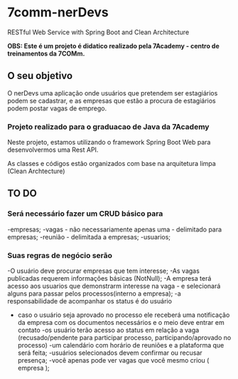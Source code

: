 # 7comm-nerDevs
RESTful Web Service with Spring Boot and Clean Architecture

**OBS: Este é um projeto é didatico realizado pela 7Academy - centro de treinamentos da 7COMm.**

## O seu objetivo ##
O nerDevs uma aplicação onde usuários que pretendem ser estagiários podem se cadastrar, e as empresas que estão a procura de estagiários podem postar vagas de emprego.

### Projeto realizado para o graduacao de Java da 7Academy ###
Neste projeto, estamos utilizando o framework Spring Boot Web para desenvolvermos uma Rest API.

As classes e códigos estão organizados com base na arquitetura limpa (Clean Archtecture)

## TO DO ##

### Será necessário fazer um CRUD básico para ###
 -empresas;
 -vagas - não necessariamente apenas uma - delimitado para empresas;
 -reunião - delimitada a empresas;
 -usuarios;

### Suas regras de negócio serão ###

-O usuário deve procurar empresas que tem interesse;
-As vagas publicadas requerem informações básicas (NotNull);
-A empresa terá acesso aos usuarios que demonstrarm interesse na vaga - e selecionará alguns para passar pelos processos(interno a empresa);
-a responsabilidade de acompanhar os status é do usuário
- caso o usuário seja aprovado no processo ele receberá uma notificação da empresa com os documentos
 necessários e o meio deve entrar em contato
-os usuário terão acesso ao status em relação a vaga (recusado/pendente para participar processo, participando/aprovado no processo)
-um calendário com horário de reuniões e a plataforma que será feita;
-usuários selecionados devem confirmar ou recusar presença;
-você apenas pode ver vagas que você mesmo criou ( empresa );



